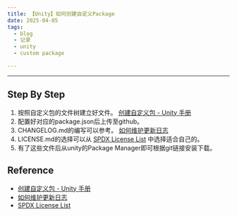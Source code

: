```yaml
---
title: 【Unity】如何创建自定义Package
date: 2025-04-05
tags:
  - blog
  - 记录
  - unity
  - custom package

---
```


---

## Step By Step

1. 按照自定义包的文件树建立好文件。 [创建自定义包 - Unity 手册](https://docs.unity.cn/cn/2023.2/Manual/CustomPackages.html)
2. 配置好对应的package.json后上传至github。
3. CHANGELOG.md的编写可以参考。 [如何维护更新日志](https://keepachangelog.com/zh-CN/1.1.0/)
4. LICENSE.md的选择可以从 [SPDX License List](https://spdx.org/licenses/) 中选择适合自己的。
5. 有了这些文件后从unity的Package Manager即可根据git链接安装下载。

## Reference

- [创建自定义包 - Unity 手册](https://docs.unity.cn/cn/2023.2/Manual/CustomPackages.html)
- [如何维护更新日志](https://keepachangelog.com/zh-CN/1.1.0/)
- [SPDX License List](https://spdx.org/licenses/)
